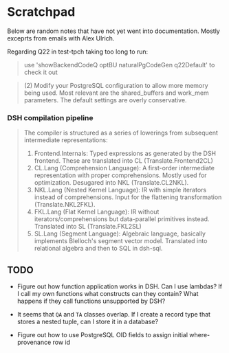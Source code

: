 Scratchpad
==========

Below are random notes that have not yet went into documentation.  Mostly
exceprts from emails with Alex Ulrich.

Regarding Q22 in test-tpch taking too long to run:

> use 'showBackendCodeQ optBU naturalPgCodeGen q22Default' to check it out

> (2) Modify your PostgreSQL configuration to allow more memory being
> used. Most relevant are the shared_buffers and work_mem parameters. The
> default settings are overly conservative.

### DSH compilation pipeline

> The compiler is structured as a series of lowerings from subsequent
> intermediate representations:
>
> 1. Frontend.Internals: Typed expressions as generated by the DSH
> frontend. These are translated into CL (Translate.Frontend2CL)
> 2. CL.Lang (Comprehension Language): A first-order intermediate
> representation with proper comprehensions. Mostly used for optimization.
> Desugared into NKL (Translate.CL2NKL).
> 3. NKL.Lang (Nested Kernel Language): IR with simple iterators instead
> of comprehensions. Input for the flattening transformation
> (Translate.NKL2FKL).
> 4. FKL.Lang (Flat Kernel Language): IR without iterators/comprehensions
> but data-parallel primitives instead. Translated into SL (Translate.FKL2SL)
> 5. SL.Lang (Segment Language): Algebraic language, basically implements
> Blelloch's segment vector model. Translated into relational algebra and
> then to SQL in dsh-sql.


TODO
----

  * Figure out how function application works in DSH.  Can I use lambdas?  If I
    call my own functions what constructs can they contain?  What happens if
    they call functions unsupported by DSH?

  * It seems that `QA` and `TA` classes overlap.  If I create a record type that
    stores a nested tuple, can I store it in a database?

  * Figure out how to use PostgreSQL OID fields to assign initial
    where-provenance row id
